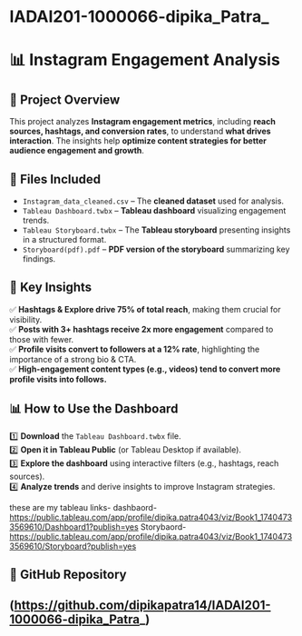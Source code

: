# IADAI201-1000066-dipika_Patra_
# 📊 Instagram Engagement Analysis  

## 📌 Project Overview  
This project analyzes **Instagram engagement metrics**, including **reach sources, hashtags, and conversion rates**, to understand **what drives interaction**. The insights help **optimize content strategies for better audience engagement and growth**.  

## 📂 Files Included  
- `Instagram_data_cleaned.csv` – The **cleaned dataset** used for analysis.  
- `Tableau Dashboard.twbx` – **Tableau dashboard** visualizing engagement trends.  
- `Tableau Storyboard.twbx` – The **Tableau storyboard** presenting insights in a structured format.  
- `Storyboard(pdf).pdf` – **PDF version of the storyboard** summarizing key findings.  

## 🚀 Key Insights  
✅ **Hashtags & Explore drive 75% of total reach**, making them crucial for visibility.  
✅ **Posts with 3+ hashtags receive 2x more engagement** compared to those with fewer.  
✅ **Profile visits convert to followers at a 12% rate**, highlighting the importance of a strong bio & CTA.  
✅ **High-engagement content types (e.g., videos) tend to convert more profile visits into follows.**  

## 📊 How to Use the Dashboard  
1️⃣ **Download** the `Tableau Dashboard.twbx` file.  
2️⃣ **Open it in Tableau Public** (or Tableau Desktop if available).  
3️⃣ **Explore the dashboard** using interactive filters (e.g., hashtags, reach sources).  
4️⃣ **Analyze trends** and derive insights to improve Instagram strategies.  

these are my tableau links-
dashbaord- https://public.tableau.com/app/profile/dipika.patra4043/viz/Book1_17404733569610/Dashboard1?publish=yes
Storybaord- https://public.tableau.com/app/profile/dipika.patra4043/viz/Book1_17404733569610/Storyboard?publish=yes

## 🔗 GitHub Repository  
(https://github.com/dipikapatra14/IADAI201-1000066-dipika_Patra_)
---


